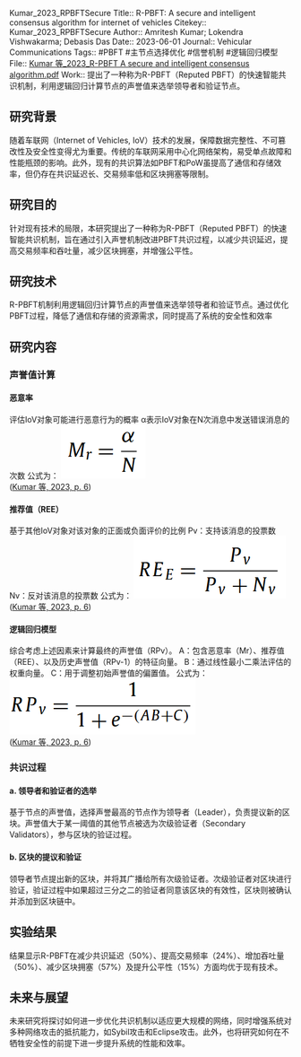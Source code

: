 Kumar\_2023\_RPBFTSecure
Title:: R-PBFT: A secure and intelligent consensus algorithm for internet of vehicles
Citekey:: Kumar\_2023\_RPBFTSecure
Author:: Amritesh Kumar; Lokendra Vishwakarma; Debasis Das
Date:: 2023-06-01
Journal:: Vehicular Communications
Tags:: #PBFT  #主节点选择优化  #信誉机制  #逻辑回归模型
File:: [Kumar 等\_2023\_R-PBFT A secure and intelligent consensus algorithm.pdf](zotero://open-pdf/0_WNKA6CDE)
Work:: 提出了一种称为R-PBFT（Reputed PBFT）的快速智能共识机制，利用逻辑回归计算节点的声誉值来选举领导者和验证节点。
## 研究背景
随着车联网（Internet of Vehicles, IoV）技术的发展，保障数据完整性、不可篡改性及安全性变得尤为重要。传统的车联网采用中心化网络架构，易受单点故障和性能瓶颈的影响。此外，现有的共识算法如PBFT和PoW虽提高了通信和存储效率，但仍存在共识延迟长、交易频率低和区块拥塞等限制。
## 研究目的
针对现有技术的局限，本研究提出了一种称为R-PBFT（Reputed PBFT）的快速智能共识机制，旨在通过引入声誉机制改进PBFT共识过程，以减少共识延迟，提高交易频率和吞吐量，减少区块拥塞，并增强公平性。
## 研究技术
R-PBFT机制利用逻辑回归计算节点的声誉值来选举领导者和验证节点。通过优化PBFT过程，降低了通信和存储的资源需求，同时提高了系统的安全性和效率
## 研究内容
### **声誉值计算**
#### 恶意率
评估IoV对象可能进行恶意行为的概率
α表示IoV对象在N次消息中发送错误消息的次数
公式为：
![\<img alt="" data-attachment-key="I4PKLJ2N" data-annotation="%7B%22attachmentURI%22%3A%22http%3A%2F%2Fzotero.org%2Fusers%2F10122808%2Fitems%2FWNKA6CDE%22%2C%22annotationKey%22%3A%22SNQFEMQI%22%2C%22color%22%3A%22%23ffd400%22%2C%22pageLabel%22%3A%226%22%2C%22position%22%3A%7B%22pageIndex%22%3A5%2C%22rects%22%3A%5B%5B43.367%2C264.222%2C81.17%2C288.416%5D%5D%7D%2C%22citationItem%22%3A%7B%22uris%22%3A%5B%22http%3A%2F%2Fzotero.org%2Fusers%2F10122808%2Fitems%2FTFLH88UE%22%5D%2C%22locator%22%3A%226%22%7D%7D" width="63" height="40" src="05-附件/I4PKLJ2N.png" ztype="zimage">](05-附件/I4PKLJ2N.png)\
<span class="citation" data-citation="%7B%22citationItems%22%3A%5B%7B%22uris%22%3A%5B%22http%3A%2F%2Fzotero.org%2Fusers%2F10122808%2Fitems%2FTFLH88UE%22%5D%2C%22locator%22%3A%226%22%7D%5D%2C%22properties%22%3A%7B%7D%7D" ztype="zcitation">(<span class="citation-item"><a href="zotero://select/library/items/TFLH88UE">Kumar 等, 2023, p. 6</a></span>)</span>
#### 推荐值（REE）
基于其他IoV对象对该对象的正面或负面评价的比例
Pv：支持该消息的投票数
Nv：反对该消息的投票数
公式为：
![\<img alt="" data-attachment-key="Q8AQ2N9Y" data-annotation="%7B%22attachmentURI%22%3A%22http%3A%2F%2Fzotero.org%2Fusers%2F10122808%2Fitems%2FWNKA6CDE%22%2C%22annotationKey%22%3A%22ZQP8ERXE%22%2C%22color%22%3A%22%23ffd400%22%2C%22pageLabel%22%3A%226%22%2C%22position%22%3A%7B%22pageIndex%22%3A5%2C%22rects%22%3A%5B%5B44.375%2C143.083%2C112.421%2C171.31%5D%5D%7D%2C%22citationItem%22%3A%7B%22uris%22%3A%5B%22http%3A%2F%2Fzotero.org%2Fusers%2F10122808%2Fitems%2FTFLH88UE%22%5D%2C%22locator%22%3A%226%22%7D%7D" width="113" height="47" src="05-附件/Q8AQ2N9Y.png" ztype="zimage">](05-附件/Q8AQ2N9Y.png)\
<span class="citation" data-citation="%7B%22citationItems%22%3A%5B%7B%22uris%22%3A%5B%22http%3A%2F%2Fzotero.org%2Fusers%2F10122808%2Fitems%2FTFLH88UE%22%5D%2C%22locator%22%3A%226%22%7D%5D%2C%22properties%22%3A%7B%7D%7D" ztype="zcitation">(<span class="citation-item"><a href="zotero://select/library/items/TFLH88UE">Kumar 等, 2023, p. 6</a></span>)</span>
#### 逻辑回归模型
综合考虑上述因素来计算最终的声誉值（RPv）。
A：包含恶意率（Mr）、推荐值（REE）、以及历史声誉值（RPv-1）的特征向量。
B：通过线性最小二乘法评估的权重向量。
C：用于调整初始声誉值的偏置值。
公式为：
![\<img alt="" data-attachment-key="37JWFJ4Z" data-annotation="%7B%22attachmentURI%22%3A%22http%3A%2F%2Fzotero.org%2Fusers%2F10122808%2Fitems%2FWNKA6CDE%22%2C%22annotationKey%22%3A%224YLSFG8M%22%2C%22color%22%3A%22%23ffd400%22%2C%22pageLabel%22%3A%226%22%2C%22position%22%3A%7B%22pageIndex%22%3A5%2C%22rects%22%3A%5B%5B45.887%2C87.135%2C129.055%2C112.337%5D%5D%7D%2C%22citationItem%22%3A%7B%22uris%22%3A%5B%22http%3A%2F%2Fzotero.org%2Fusers%2F10122808%2Fitems%2FTFLH88UE%22%5D%2C%22locator%22%3A%226%22%7D%7D" width="139" height="42" src="05-附件/37JWFJ4Z.png" ztype="zimage">](05-附件/37JWFJ4Z.png)\
<span class="citation" data-citation="%7B%22citationItems%22%3A%5B%7B%22uris%22%3A%5B%22http%3A%2F%2Fzotero.org%2Fusers%2F10122808%2Fitems%2FTFLH88UE%22%5D%2C%22locator%22%3A%226%22%7D%5D%2C%22properties%22%3A%7B%7D%7D" ztype="zcitation">(<span class="citation-item"><a href="zotero://select/library/items/TFLH88UE">Kumar 等, 2023, p. 6</a></span>)</span>
### **共识过程**
#### a. 领导者和验证者的选举
基于节点的声誉值，选择声誉最高的节点作为领导者（Leader），负责提议新的区块。声誉值大于某一阈值的其他节点被选为次级验证者（Secondary Validators），参与区块的验证过程。
#### b. 区块的提议和验证
领导者节点提出新的区块，并将其广播给所有次级验证者。次级验证者对区块进行验证，验证过程中如果超过三分之二的验证者同意该区块的有效性，区块则被确认并添加到区块链中。
## 实验结果
结果显示R-PBFT在减少共识延迟（50%）、提高交易频率（24%）、增加吞吐量（50%）、减少区块拥塞（57%）及提升公平性（15%）方面均优于现有技术。
## 未来与展望
未来研究将探讨如何进一步优化共识机制以适应更大规模的网络，同时增强系统对多种网络攻击的抵抗能力，如Sybil攻击和Eclipse攻击。此外，也将研究如何在不牺牲安全性的前提下进一步提升系统的性能和效率。
